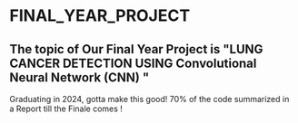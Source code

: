 # FINAL_YEAR_PROJECT
## The topic of Our Final Year Project is "LUNG CANCER DETECTION USING Convolutional Neural Network (CNN) "
Graduating in 2024, gotta make this good! 70% of the code summarized in a Report till the Finale comes !
